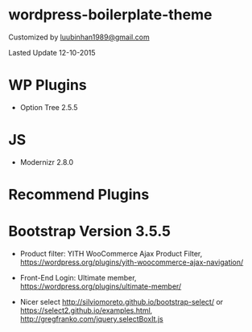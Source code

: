 wordpress-boilerplate-theme
===========================

Customized by luubinhan1989@gmail.com

Lasted Update 12-10-2015  

# WP Plugins

* Option Tree 2.5.5

# JS

* Modernizr 2.8.0 

# Recommend Plugins

# Bootstrap Version 3.5.5

* Product filter: YITH WooCommerce Ajax Product Filter, https://wordpress.org/plugins/yith-woocommerce-ajax-navigation/
* Front-End Login: Ultimate member, https://wordpress.org/plugins/ultimate-member/


* Nicer select http://silviomoreto.github.io/bootstrap-select/ or https://select2.github.io/examples.html, http://gregfranko.com/jquery.selectBoxIt.js